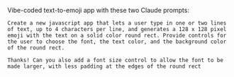Vibe-coded text-to-emoji app with these two Claude prompts:

```
Create a new javascript app that lets a user type in one or two lines of text, up to 4 characters per line, and generates a 128 x 128 pixel emoji with the text on a solid color round rect. Provide controls for the user to choose the font, the text color, and the background color of the round rect.
```

```
Thanks! Can you also add a font size control to allow the font to be made larger, with less padding at the edges of the round rect
```
